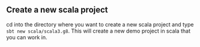 ## Create a new scala project

cd into the directory where you want to create a new scala project and type `sbt new scala/scala3.g8`. This will create a new demo project in scala that you can work in.
